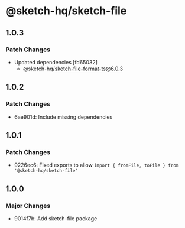# @sketch-hq/sketch-file

## 1.0.3

### Patch Changes

- Updated dependencies [fd65032]
  - @sketch-hq/sketch-file-format-ts@6.0.3

## 1.0.2

### Patch Changes

- 6ae901d: Include missing dependencies

## 1.0.1

### Patch Changes

- 9226ec6: Fixed exports to allow
  `import { fromFile, toFile } from '@sketch-hq/sketch-file'`

## 1.0.0

### Major Changes

- 9014f7b: Add sketch-file package
